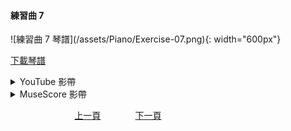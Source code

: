 ﻿---
keywords: 吳老師鋼琴教學 - 練習曲 7
---
<h4>練習曲 7</h4> 
![練習曲 7 琴譜](/assets/Piano/Exercise-07.png){: width="600px"}

<a href="/assets/Piano/Exercise-07.pdf" target="_blank">下載琴譜</a>


<details>
  <summary>YouTube 影帶</summary>
<ol>
<iframe width="560" height="315" src="https://www.youtube.com/embed/-DGM8RVxUBI" title="練習曲 7" frameborder="0" allow="accelerometer; autoplay; clipboard-write; encrypted-media; gyroscope; picture-in-picture; web-share" allowfullscreen></iframe>
</ol>
</details>

<details>
  <summary>MuseScore 影帶</summary>
<ol>
<a href="https://musescore.com/user/65457238/scores/11042299?share=copy_link" target="_blank">Open to Play</a>
</ol>
</details>


&nbsp;&nbsp;&nbsp;&nbsp;&nbsp;&nbsp;&nbsp;&nbsp;&nbsp;&nbsp;&nbsp;&nbsp;
&nbsp;&nbsp;&nbsp;&nbsp;&nbsp;&nbsp;&nbsp;&nbsp;&nbsp;&nbsp;&nbsp;&nbsp;
[上一頁](Practice06)
&nbsp;&nbsp;&nbsp;&nbsp;&nbsp;&nbsp;&nbsp;&nbsp;&nbsp;&nbsp;&nbsp;&nbsp;
[下一頁](Practice12)






